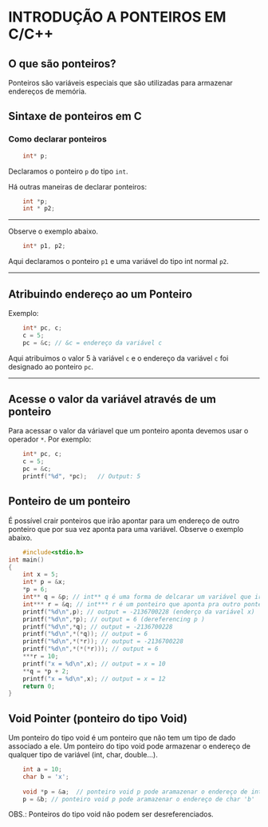 # INTRODUÇÃO A PONTEIROS EM C/C++
## O que são ponteiros?
Ponteiros são variáveis especiais que são utilizadas para armazenar endereços de memória.
## Sintaxe de ponteiros em C
### Como declarar ponteiros
```c
    int* p;
```
Declaramos o ponteiro `p` do tipo `int`.

Há outras maneiras de declarar ponteiros:

```c
    int *p;
    int * p2;
```
***
Observe o exemplo abaixo.
```c
    int* p1, p2;
```
Aqui declaramos o ponteiro `p1` e uma variável do tipo int normal `p2`.
***
## Atribuindo endereço ao um Ponteiro
Exemplo:
```c
    int* pc, c;
    c = 5;
    pc = &c; // &c = endereço da variável c
```
Aqui atribuimos o valor 5 à variável `c` e o endereço da variável `c` foi designado ao ponteiro `pc`.
***
## Acesse o valor da variável através de um ponteiro
Para acessar o valor da váriavel que um ponteiro aponta devemos usar o operador `*`. Por exemplo:
```c
    int* pc, c;
    c = 5;
    pc = &c;
    printf("%d", *pc);   // Output: 5
```
## Ponteiro de um ponteiro
É possível crair ponteiros que irão apontar para um endereço de outro ponteiro que por sua vez aponta para uma variável. Observe o exemplo abaixo.
```c
    #include<stdio.h>
int main()
{
    int x = 5;
    int* p = &x;
    *p = 6;
    int** q = &p; // int** q é uma forma de delcarar um variável que irá apontar para outro ponteiro
    int*** r = &q; // int*** r é um ponteiro que aponta pra outro ponteiro sucessivamente
    printf("%d\n",p); // output = -2136700228 (enderço da variável x)
    printf("%d\n",*p); // output = 6 (dereferencing p )
    printf("%d\n",*q); // output = -2136700228
    printf("%d\n",*(*q)); // output = 6
    printf("%d\n",*(*r)); // output = -2136700228
    printf("%d\n",*(*(*r))); // output = 6
    ***r = 10;
    printf("x = %d\n",x); // output = x = 10
    **q = *p + 2;
    printf("x = %d\n",x); // output = x = 12
    return 0;
}
```
## Void Pointer (ponteiro do tipo Void)
Um ponteiro do tipo void é um ponteiro que não tem um tipo de dado associado a ele. Um ponteiro do tipo void pode armazenar o endereço de qualquer tipo de variável (int, char, double...).
```c
    int a = 10;
    char b = 'x';
    
    void *p = &a;  // ponteiro void p pode aramazenar o endereço de int 'a'
    p = &b; // ponteiro void p pode aramazenar o endereço de char 'b'
```
OBS.: Ponteiros do tipo void não podem ser desreferenciados.
